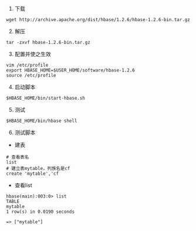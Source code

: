 1. 下载

```shell
wget http://archive.apache.org/dist/hbase/1.2.6/hbase-1.2.6-bin.tar.gz
```

2. 解压

```shell
tar -zxvf hbase-1.2.6-bin.tar.gz
```

3. 配置并使之生效

```shell
vim /etc/profile
export HBASE_HOME=$USER_HOME/software/hbase-1.2.6
source /etc/profile
```

4. 启动脚本

```shell
$HBASE_HOME/bin/start-hbase.sh
```

5. 测试

```shell
$HBASE_HOME/bin/hbase shell
```

6. 测试脚本

* 建表

```hbase
# 查看表名
list
# 建立表mytable，列族名是cf
create 'mytable','cf

```

* 查看list

```
hbase(main):003:0> list
TABLE                                   
mytable                                       
1 row(s) in 0.0190 seconds

=> ["mytable"]
```

